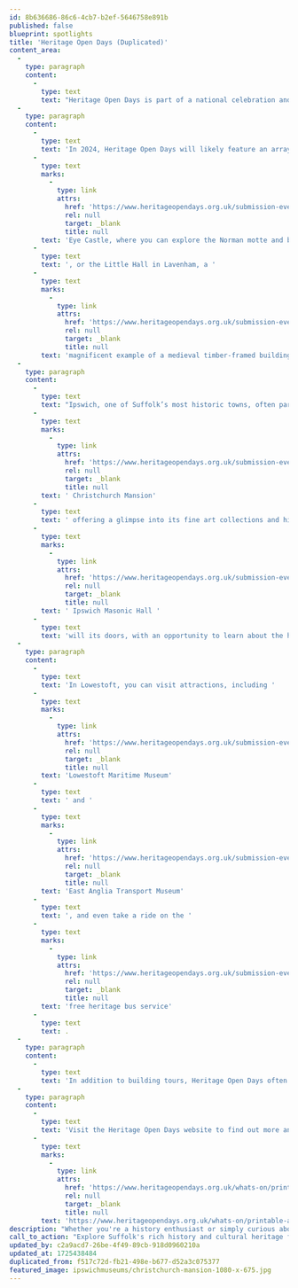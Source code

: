 ```yaml
---
id: 8b636686-86c6-4cb7-b2ef-5646758e891b
published: false
blueprint: spotlights
title: 'Heritage Open Days (Duplicated)'
content_area:
  -
    type: paragraph
    content:
      -
        type: text
        text: "Heritage Open Days is part of a national celebration and opens the doors to many of Suffolk's most intriguing and historically significant buildings, many of which are closed to the public or charge an entry fee."
  -
    type: paragraph
    content:
      -
        type: text
        text: 'In 2024, Heritage Open Days will likely feature an array of sites across Suffolk, including stately homes, medieval churches, ancient ruins, and lesser-known hidden gems. Visitors can expect to see places like '
      -
        type: text
        marks:
          -
            type: link
            attrs:
              href: 'https://www.heritageopendays.org.uk/submission-event/eye-castle-suffolk.html'
              rel: null
              target: _blank
              title: null
        text: 'Eye Castle, where you can explore the Norman motte and bailey'
      -
        type: text
        text: ', or the Little Hall in Lavenham, a '
      -
        type: text
        marks:
          -
            type: link
            attrs:
              href: 'https://www.heritageopendays.org.uk/submission-event/little-hall-heritage-open-day.html'
              rel: null
              target: _blank
              title: null
        text: 'magnificent example of a medieval timber-framed building.'
  -
    type: paragraph
    content:
      -
        type: text
        text: "Ipswich, one of Suffolk’s most historic towns, often participates with several key sites open to the public. The town's stunning"
      -
        type: text
        marks:
          -
            type: link
            attrs:
              href: 'https://www.heritageopendays.org.uk/submission-event/meet-the-tudors-at-christchurch-mansion.html'
              rel: null
              target: _blank
              title: null
        text: ' Christchurch Mansion'
      -
        type: text
        text: ' offering a glimpse into its fine art collections and historical rooms. Meanwhile, the'
      -
        type: text
        marks:
          -
            type: link
            attrs:
              href: 'https://www.heritageopendays.org.uk/submission-event/ipswich-masonic-hall.html'
              rel: null
              target: _blank
              title: null
        text: ' Ipswich Masonic Hall '
      -
        type: text
        text: 'will its doors, with an opportunity to learn about the history of Freemasonry.'
  -
    type: paragraph
    content:
      -
        type: text
        text: 'In Lowestoft, you can visit attractions, including '
      -
        type: text
        marks:
          -
            type: link
            attrs:
              href: 'https://www.heritageopendays.org.uk/submission-event/lowestoft-maritime-museum.html'
              rel: null
              target: _blank
              title: null
        text: 'Lowestoft Maritime Museum'
      -
        type: text
        text: ' and '
      -
        type: text
        marks:
          -
            type: link
            attrs:
              href: 'https://www.heritageopendays.org.uk/submission-event/east-anglia-transport-museum.html'
              rel: null
              target: _blank
              title: null
        text: 'East Anglia Transport Museum'
      -
        type: text
        text: ', and even take a ride on the '
      -
        type: text
        marks:
          -
            type: link
            attrs:
              href: 'https://www.heritageopendays.org.uk/submission-event/free-heritage-bus-service.html'
              rel: null
              target: _blank
              title: null
        text: 'free heritage bus service'
      -
        type: text
        text: .
  -
    type: paragraph
    content:
      -
        type: text
        text: 'In addition to building tours, Heritage Open Days often include special events such as guided walks, talks by local historians, and re-enactments, adding depth to the experience. In 2024, some locations may also offer exhibitions or activities for families, making it a perfect outing for all ages.'
  -
    type: paragraph
    content:
      -
        type: text
        text: 'Visit the Heritage Open Days website to find out more and plan your trip - '
      -
        type: text
        marks:
          -
            type: link
            attrs:
              href: 'https://www.heritageopendays.org.uk/whats-on/printable-area-lists/suffolk.html'
              rel: null
              target: _blank
              title: null
        text: 'https://www.heritageopendays.org.uk/whats-on/printable-area-lists/suffolk.html'
description: "Whether you're a history enthusiast or simply curious about Suffolk's past, Heritage Open Days in September 2024 will offer a fascinating, free-of-charge way to explore the county's rich and varied heritage, making it an unmissable event on the autumn calendar."
call_to_action: "Explore Suffolk's rich history and cultural heritage for free this September!"
updated_by: c2a9acd7-26be-4f49-89cb-918d0960210a
updated_at: 1725438484
duplicated_from: f517c72d-fb21-498e-b677-d52a3c075377
featured_image: ipswichmuseums/christchurch-mansion-1080-x-675.jpg
---
```

